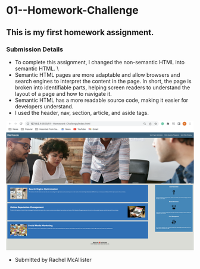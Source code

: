 # 01--Homework-Challenge

## This is my first homework assignment. 

### Submission Details 
- To complete this assignment, I changed the non-semantic HTML into semantic HTML. \
- Semantic HTML pages are more adaptable and allow browsers and search engines to interpret the content in the page. In short, the page is broken into identifiable parts, helping screen readers to understand the layout of a page and how to navigate it. 
- Semantic HTML has a more readable source code, making it easier for developers understand. 
- I used the header, nav, section, article, and aside tags.


![test content](./assets/images/Screenshot.png)
- Submitted by Rachel McAllister
